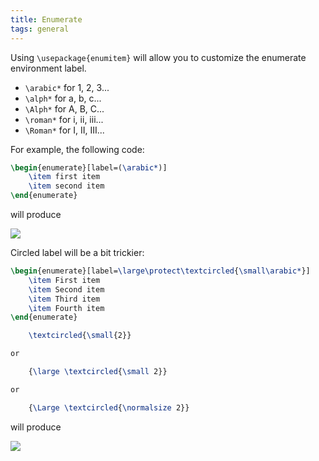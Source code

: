 ```yaml
---
title: Enumerate
tags: general
---
```


Using `\usepackage{enumitem}` will allow you to customize the enumerate environment label.

- `\arabic*` for 1, 2, 3...
- `\alph*` for a, b, c...
- `\Alph*` for A, B, C...
- `\roman*` for i, ii, iii...
- `\Roman*` for I, II, III...

For example, the following code:

```latex
\begin{enumerate}[label=(\arabic*)]
    \item first item
    \item second item
\end{enumerate}
```

will produce

![](https://www.sibeliusp.com/old/other/latex-examples/enumitem.png)

Circled label will be a bit trickier:

```latex
\begin{enumerate}[label=\large\protect\textcircled{\small\arabic*}]
    \item First item
    \item Second item
    \item Third item
    \item Fourth item
\end{enumerate}

    \textcircled{\small{2}}

or

    {\large \textcircled{\small 2}}

or

    {\Large \textcircled{\normalsize 2}}                  
```

will produce

![](https://www.sibeliusp.com/old/other/latex-examples/circled_item.png)
